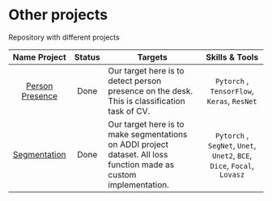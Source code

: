# Other projects
Repository with different projects

 Name Project | Status | Targets | Skills & Tools
:-----------: | :---------------: | -------------- | :-------------------:
[Person Presence](https://github.com/MikhailNaumov88/other_projects/blob/main/person_presence.ipynb) | Done | Our target here is to detect person presence on the desk. This is classification task of CV. | `Pytorch` , `TensorFlow`, `Keras`, `ResNet`
[Segmentation](https://colab.research.google.com/drive/14hZD1pRxLaPsSiQrtBM-gV-nCL9o2ZlQ?usp=sharing) | Done | Our target here is to make segmentations on ADDI project dataset. All loss function made as custom implementation. | `Pytorch` , `SegNet`, `Unet`, `Unet2`, `BCE`, `Dice`, `Focal`, `Lovasz`
